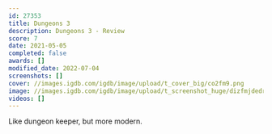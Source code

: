 ```yaml
---
id: 27353
title: Dungeons 3
description: Dungeons 3 - Review
score: 7
date: 2021-05-05
completed: false
awards: []
modified_date: 2022-07-04
screenshots: []
cover: //images.igdb.com/igdb/image/upload/t_cover_big/co2fm9.png
image: //images.igdb.com/igdb/image/upload/t_screenshot_huge/dizfmjdedrekrjaixkyb.jpg
videos: []
---
```

Like dungeon keeper, but more modern.